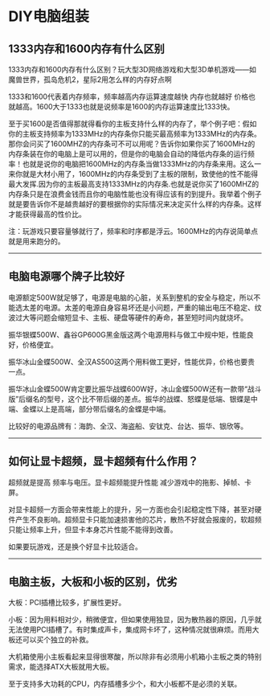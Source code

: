 DIY电脑组装
===========

## 1333内存和1600内存有什么区别

1333内存和1600内存有什么区别？玩大型3D网络游戏和大型3D单机游戏——如魔兽世界，孤岛危机2，星际2用怎么样的内存好点啊

1333和1600代表着内存频率，频率越高内存运算速度越快 内存也就越好 价格也就越高。1600大于1333也就是说频率是1600的内存运算速度比1333快。

至于买1600是否值得那就得看你的主板支持什么样的内存了，举个例子吧：假如你的主板支持频率为1333MHz的内存条你只能买最高频率为1333MHz的内存条。那你会问买了1600MHZ的内存条可不可以用呢？告诉你如果你买了1600MHz的内存条装在你的电脑上是可以用的，但是你的电脑会自动的降低内存条的运行频率！也就是说你的电脑把1600MHz的内存条当做1333MHz的内存条来用。这么一来你就是大材小用了，1600MHz的内存条受到了主板的限制，致使他的性不能得最大发挥.因为你的主板最高支持1333MHz的内存条.也就是说你买了1600MHZ的内存条只是在浪费金钱而且你的电脑性能也没有得应该有的到提升。我举着个例子就是要告诉你不是越贵越好的要根据你的实际情况来决定买什么样的内存条。这样才能获得最高的性价比。

注：玩游戏只要容量够就行了，频率和时序都是浮云。1600MHz的内存说简单点就是用来跑分的。

---

## 电脑电源哪个牌子比较好

电源额定500W就足够了，电源是电脑的心脏，关系到整机的安全与稳定，所以不能选太差的电源。太差的电源自身容易坏还是小问题，严重的输出电压不稳定、纹波过大等问题会缩短显卡、主板、硬盘等硬件的寿命，甚至短时间内就烧坏。

振华银蝶500W、鑫谷GP600G黑金版这两个电源用料与做工中规中矩，性能良好，价格便宜。

振华冰山金蝶500W、全汉AS500这两个用料做工更好，性能优异，价格也要贵一点。

振华冰山金蝶500W肯定要比振华战蝶600W好，冰山金蝶500W还有一款带“战斗版”后缀名的型号，这个比不带后缀的差点。振华的战蝶、怒蝶是低端、银蝶是中端、金蝶以上是高端，部分带后缀名的金蝶是中端。

比较好的电源品牌有：海韵、全汉、海盗船、安钛克、台达、振华、银欣等。

---

## 如何让显卡超频，显卡超频有什么作用？

超频就是提高 频率与电压。显卡超频能提升性能 减少游戏中的拖影、掉帧、卡屏。 

对显卡超频一方面会带来性能上的提升，另一方面也会引起稳定性下降，甚至对硬件产生不良影响。超频显卡只能加速损害他的芯片，散热不好就会报废的，软超频只能让频率上升，但显卡本身芯片性能不能得到改善。

如果要玩游戏，还是换个好显卡比较适合。

---

## 电脑主板，大板和小板的区别，优劣

大板：PCI插槽比较多，扩展性更好。

小板：因为用料相对少，稍微便宜，但如果使用独显，因为散热器的原因，几乎就无法使用PCI插槽了。有时集成声卡，集成网卡坏了，这种情况就很麻烦。而用大板还可以买个独立的补救。

大机箱使用小主板看起来显得很寒酸，所以除非有必须用小机箱小主板之类的特别需求，能选择ATX大板就用大板。

至于支持多大功耗的CPU，内存插槽多少个，和大小板都不是必须的关联。
